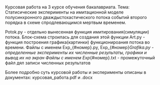 Курсовая работа на 3 курсе обучения бакалавриата.
Тема: Статисические эксперименты на имитационной моделе полусинхронного дваждыстохастического потока событий второго порядка в схеме спродлевающимся мертвым временем.

Potok.py - отдельно вынесенная функция имитирования(симуляции) потока. Блок-схема строилась для создания этой функции
Art.py - функция построения графика(картинки) функционироания потока во времени.
Файлы с именем Exp_{#номер}.py, Exp_{#номер}_Grafika.py - определенные эксперименты их численные результаты, графики и вывод их на экран
Файлы с именем Exp_{#номер}.txt - промежуточный файл дял записи численных результатов

Более подробно суть курсовой работы и эксперименты описаны в документах: курсовая_работа.pdf и .docx
